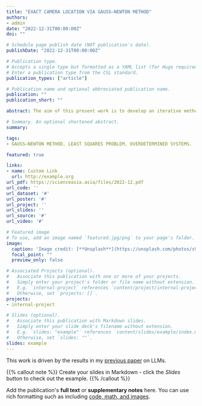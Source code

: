 ```yaml
---
title: "EXACT CAMERA LOCATION VIA GAUSS—NEWTON METHOD"
authors:
- admin
date: "2022-12-31T00:00:00Z"
doi: ""

# Schedule page publish date (NOT publication's date).
publishDate: "2022-12-31T00:00:00Z"

# Publication type.
# Accepts a single type but formatted as a YAML list (for Hugo requirements).
# Enter a publication type from the CSL standard.
publication_types: ["article"]

# Publication name and optional abbreviated publication name.
publication: ""
publication_short: ""

abstract: The aim of this present work is to develop an iterative method called Gauss Newton Method to resolve inverse problems. The inverse problem is formulated as an optimization problem in the sense of least squares. In order to minimize the computation time related to resolving this inverse problem, a method with direction of descent (method of Gauss Newton) is chosen. This algorithm allows a good compromise between accuracy and computation time. Directional methods descent that may present numerical instabilities, the Gauss Newton algorithm is stabilized in order to be able to identify the model parameters considered.

# Summary. An optional shortened abstract.
summary: 

tags:
- GAUSS—NEWTON METHOD, LEAST SQUARES PROBLEM, OVERDETERMINED SYSTEMS.

featured: true

links:
- name: Custom Link
  url: http://example.org
url_pdf: https://scienceasia.asia/files/2022-12.pdf
url_code: ''
url_dataset: '#'
url_poster: '#'
url_project: ''
url_slides: ''
url_source: '#'
url_video: '#'

# Featured image
# To use, add an image named `featured.jpg/png` to your page's folder. 
image:
  caption: 'Image credit: [**Unsplash**](https://unsplash.com/photos/s9CC2SKySJM)'
  focal_point: ""
  preview_only: false

# Associated Projects (optional).
#   Associate this publication with one or more of your projects.
#   Simply enter your project's folder or file name without extension.
#   E.g. `internal-project` references `content/project/internal-project/index.md`.
#   Otherwise, set `projects: []`.
projects:
- internal-project

# Slides (optional).
#   Associate this publication with Markdown slides.
#   Simply enter your slide deck's filename without extension.
#   E.g. `slides: "example"` references `content/slides/example/index.md`.
#   Otherwise, set `slides: ""`.
slides: example
---
```


This work is driven by the results in my [previous paper](/publication/conference-paper/) on LLMs.

{{% callout note %}}
Create your slides in Markdown - click the *Slides* button to check out the example.
{{% /callout %}}

Add the publication's **full text** or **supplementary notes** here. You can use rich formatting such as including [code, math, and images](https://docs.hugoblox.com/content/writing-markdown-latex/).
